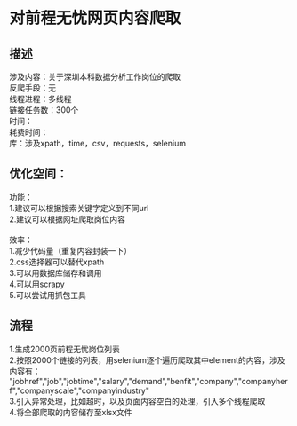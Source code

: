 对前程无忧网页内容爬取
=

描述
-
涉及内容：关于深圳本科数据分析工作岗位的爬取<br>
反爬手段：无<br>
线程进程：多线程<br>
链接任务数：300个<br>
时间：<br>
耗费时间：<br>
库：涉及xpath，time，csv，requests，selenium<br>

优化空间：
-
功能：<br>
1.建议可以根据搜索关键字定义到不同url<br>
2.建议可以根据网址爬取岗位内容<br>
<br>效率：<br>
1.减少代码量（重复内容封装一下）<br>
2.css选择器可以替代xpath<br>
3.可以用数据库储存和调用<br>
4.可以用scrapy<br>
5.可以尝试用抓包工具<br>

流程
-
1.生成2000页前程无忧岗位列表<br>
2.按照2000个链接的列表，用selenium逐个遍历爬取其中element的内容，涉及内容有：<br>
"jobhref","job","jobtime","salary","demand","benfit","company","companyherf","companyscale","companyindustry"<br>
3.引入异常处理，比如超时，以及页面内容空白的处理，引入多个线程爬取<br>
4.将全部爬取的内容储存至xlsx文件<br>
